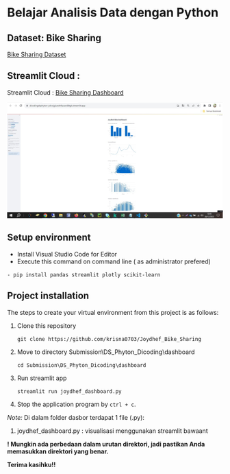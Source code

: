 # Belajar Analisis Data dengan Python

## Dataset: Bike Sharing 
[Bike Sharing Dataset](https://drive.google.com/file/d/1RaBmV6Q6FYWU4HWZs80Suqd7KQC34diQ/view?usp=sharing)

## Streamlit Cloud :
Streamlit Cloud : [Bike Sharing Dashboard](https://joydhefbikesharing-fsskr9m8jnbwqgymtrj5pl.streamlit.app/)

![Joydhef Dashboard Preview](https://github.com/krisna0703/Joydhef_Bike_Sharing/blob/main/dashboard/joydhef_dashboard.jpg)

## Setup environment
- Install Visual Studio Code for Editor
- Execute this command on command line ( as administrator prefered)
```
- pip install pandas streamlit plotly scikit-learn 
```

## Project installation
The steps to create your virtual environment from this project is as follows:

1. Clone this repository
   ```
   git clone https://github.com/krisna0703/Joydhef_Bike_Sharing
   ```

2. Move to directory Submission\DS_Phyton_Dicoding\dashboard
   ```
   cd Submission\DS_Phyton_Dicoding\dashboard
   ```
3. Run streamlit app
   ```
   streamlit run joydhef_dashboard.py

4. Stop the application program by `ctrl + c`.


*Note:*
Di dalam folder dasbor terdapat 1 file (.py):
1. joydhef_dashboard.py : visualisasi menggunakan streamlit bawaant


**! Mungkin ada perbedaan dalam urutan direktori, jadi pastikan Anda memasukkan direktori yang benar.**

**Terima kasihku!!**
